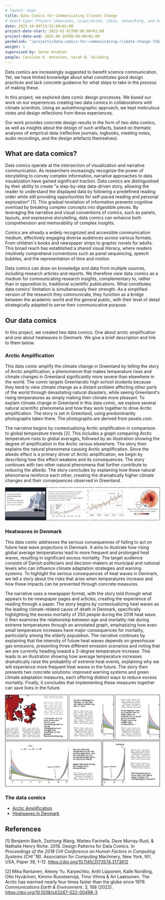 ```yaml
---
# layout: expo
title: Data Comics for Communicating Climate Change
# event-type: Project showcases, inspiration, ideas, networking, and bubbles
date: 2025-10-09T13:52:00+01:00
project-date-start: 2025-01-01T00:00:00+01:00
project-date-end: 2025-06-24T00:00:00+01:00
permalink: "/projects/data-comics-for-communicating-climate-change-729aac7c/"
weight: 1
supervised-by: Søren Knudsen
people: Caroline R. Antonsen, Sarah B. Valsborg
---
```


Data comics are increasingly suggested to benefit science communication. 
Yet, we have limited knowledge about what constitutes good design practices and lack concrete guidance for what steps to take in the process of making these. 

In this project, we explored data comic design processes.
We based our work on our experiences creating two data comics in collaborations with climate scientists. 
Using an autoethnographic approach, we kept meticulous notes and design reflections from these experiences.

Our work provides concrete design results in the form of two data comics, as well as insights about the design of such artifacts, based on thematic analyses of empirical data (reflective journals, logbooks,
meeting notes, audio recordings, and the design artefacts themselves).

## What are data comics?

Data comics operate at the intersection of visualization and narrative communication. As researchers increasingly recognize the power of storytelling to convey complex information, narrative approaches to data visualization have gained significant traction.
Data comics are distinguished by their ability to create "a step-by-step data-driven story, allowing the reader to understand the displayed data by following a predefined reading order while still providing opportunities for self-paced reading and personal exploration" [1]. This gradual revelation of information prevents cognitive overload by breaking complex concepts into digestible pieces. By leveraging the narrative and visual conventions of comics, such as panels, layouts, and expressive storytelling, data comics can enhance both comprehension and memorability of complex insights.

Comics are already a widely recognized and accessible communication medium, effectively engaging diverse audiences across various formats. From children's books and newspaper strips to graphic novels for adults. This broad reach has established a shared visual literacy, where readers intuitively comprehend conventions such as panel sequencing, speech bubbles, and the representation of time and motion.

Data comics can draw on knowledge and data from multiple sources, including research articles and reports. We therefore view data comics as a medium for communicating research insights, complementary to, rather than in opposition to, traditional scientific publications. What constitutes data comics' limitation is simultaneously their strength. As a simplified version of the research they communicate, they function as a bridge between the academic world and the general public, with their level of detail strategically adapted to serve their communicative purpose.


## Our data comics

In this project, we created two data comics. One about arctic amplification and one about heatwaves in Denmark. We give a brief description and link to them below.

### Arctic Amplification

This data comic amplify the climate change in Greenland by telling the story of Arctic
amplification; a phenomenon that makes temperature rises and climate changes in Greenland significantly more severe than elsewhere in the world. The comic targets Greenlandic high school students because they tend to view climate change as a distant problem affecting other parts of the world through devastating natural disasters, while seeing Greenland's rising temperatures as simply making their climate more pleasant. To explain climate change in Greenland in this data comic, we explore several natural scientific phenomena and how they work together to drive Arctic amplification. The story is set in Greenland, using predominantly photographs taken there. The photographs are derived from pexels.com. 

The narrative begins by contextualising Arctic amplification in comparison to global temperature trends [2]. This includes a graph comparing Arctic temperature rises to global averages, followed by an illustration showing the degree of amplification in the Arctic versus elsewhere. The story then explains the natural phenomena causing Arctic amplification. Since the albedo effect is a primary driver of Arctic amplification, we begin by describing how this effect weakens and its consequences. The story continues with two other natural phenomena that further contribute to reducing the albedo. The story concludes by explaining how these natural phenomena reinforce each other, creating the dramatically higher climate changes and their consequences observed in Greenland.

![Image showing four panels from the data comic](/assets/img/posts/arctic-example-1.png "Excerpt from 'Arctic Amplification'")

### Heatwaves in Denmark

This data comic addresses the serious consequences of failing to act on future heat wave projections in Denmark. It aims to illustrate how rising global average temperatures lead to more frequent and prolonged heat waves, resulting in significant excess mortality. The target audience consists of Danish politicians and decision-makers at municipal and national levels who can influence climate adaptation strategies and warning systems. To highlight the serious consequences of heat waves in Denmark, we tell a story about the risks that arise when temperatures increase and how these impacts can be prevented through concrete measures. 

The narrative uses a newspaper format, with the story told through what appears to be newspaper pages and articles, creating the experience of reading through a paper. The story begins by contextualizing heat waves as the leading climate-related cause of death in Denmark, specifically highlighting the excess mortality of 250 people during the 2018 heat wave. It then examines the relationship between age and mortality risk during extreme temperatures through an annotated graph, emphasizing how even small temperature increases have major consequences for mortality, particularly among the elderly population. The narrative continues by explaining that the intensity of future heat waves depends on greenhouse gas emissions, presenting three different emission scenarios and noting that we are currently heading toward a 3-degree temperature increase. This leads to an illustration showing how average temperature increases dramatically raise the probability of extreme heat events, explaining why we will experience more frequent heat waves in the future. The story then presents two concrete solutions: improved warning systems and green climate adaptation measures, each offering distinct ways to reduce excess mortality. Finally, it concludes that implementing these measures together can save lives in the future.

![Image showing five panels from the data comic](/assets/img/posts/heatwaves-example-1.png "Excerpt from 'Heatwaves in Denmark'")

### The data comics
 * [Arctic Amplification](pdf)
 * [Heatwaves in Denmark](pdf)

## References

[1] Benjamin Bach, Zezhong Wang, Matteo Farinella, Dave Murray-Rust, & Nathalie Henry Riche. 2018. Design Patterns for Data Comics. In *Proceedings of the 2018 CHI Conference on Human Factors in Computing Systems (CHI '18)*. Association for Computing Machinery, New York, NY, USA, Paper 38, 1–12. https://doi.org/10.1145/3173574.3173612

[2] Mika Rantanen, Alexey Yu. Karpechko, Antti Lipponen, Kalle Nordling, Otto Hyvärinen, Kimmo Ruosteenoja, Timo Vihma & Ari Laaksonen. The Arctic has warmed nearly four times faster than the globe since 1979. *Communications Earth & Environment*. 3, 168 (2022). https://doi.org/10.1038/s43247-022-00498-3